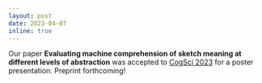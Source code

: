 ```yaml
---
layout: post
date: 2023-04-07 
inline: true
---
```


Our paper **Evaluating machine comprehension of sketch meaning at different levels of abstraction** was accepted to [CogSci 2023](https://cognitivesciencesociety.org/cogsci-2023/) for a poster presentation. Preprint forthcoming!